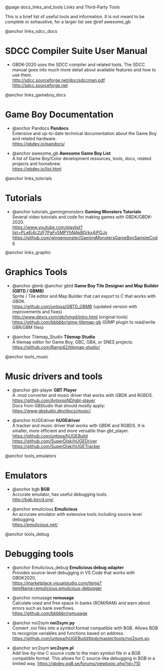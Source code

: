 @page docs_links_and_tools Links and Third-Party Tools


This is a brief list of useful tools and information. It is not meant to be complete or exhaustive, for a larger list see @ref awesome_gb

@anchor links_sdcc_docs
# SDCC Compiler Suite User Manual
  - GBDK-2020 uses the SDCC compiler and related tools. The SDCC manual goes into much more detail about available features and how to use them.  
  http://sdcc.sourceforge.net/doc/sdccman.pdf  
  http://sdcc.sourceforge.net


@anchor links_gameboy_docs
# Game Boy Documentation
  - @anchor Pandocs
    __Pandocs__  
    Extensive and up-to-date technical documentation about the Game Boy and related hardware.  
    https://gbdev.io/pandocs/

  - @anchor awesome_gb
    __Awesome Game Boy List__  
    A list of Game Boy/Color development resources, tools, docs, related projects and homebrew.  
    https://gbdev.io/list.html


@anchor links_tutorials
# Tutorials
  - @anchor tutorials_gamingmonsters
    __Gaming Monsters Tutorials__  
    Several video tutorials and code for making games with GBDK/GBDK-2020.  
    https://www.youtube.com/playlist?list=PLeEj4c2zF7PaFv5MPYhNAkBGrkx4iPGJo  
    https://github.com/gingemonster/GamingMonstersGameBoySampleCode


@anchor links_graphic
# Graphics Tools
  - @anchor gbmb
    @anchor gbtd
    __Game Boy Tile Designer and Map Builder (GBTD / GBMB)__  
    Sprite / Tile editor and Map Builder that can export to C that works with GBDK.  
    https://github.com/untoxa/GBTD_GBMB (updated version with improvements and fixes)  
    http://www.devrs.com/gb/hmgd/intro.html (original tools)  
    https://github.com/bbbbbr/gimp-tilemap-gb (GIMP plugin to read/write GBR/GBM files)

  - @anchor Tilemap_Studio
    __Tilemap Studio__  
    A tilemap editor for Game Boy, GBC, GBA, or SNES projects.  
    https://github.com/Rangi42/tilemap-studio/


@anchor tools_music
# Music drivers and tools
  - @anchor gbt-player
    __GBT Player__  
    A .mod converter and music driver that works with GBDK and RGBDS.  
    https://github.com/AntonioND/gbt-player  
    Docs from GBStudio that should mostly apply: https://www.gbstudio.dev/docs/music/


  - @anchor hUGEdriver
    __hUGEdriver__  
    A tracker and music driver that works with GBDK and RGBDS.
    It is smaller, more efficient and more versatile than gbt_player.  
    https://github.com/untoxa/hUGEBuild  
    https://github.com/SuperDisk/hUGEDriver  
    https://github.com/SuperDisk/hUGETracker


@anchor tools_emulators
# Emulators
  - @anchor bgb
    __BGB__  
    Accurate emulator, has useful debugging tools.  
    http://bgb.bircd.org/

  - @anchor emulicious
    __Emulicious__  
    An accurate emulator with extensive tools including source level debugging.  
    https://emulicious.net/


@anchor tools_debug
# Debugging tools
  - @anchor Emulicious_debug
    __Emulicious debug adapter__  
    Provides source-level debugging in VS Code that works with GBDK2020.  
    https://marketplace.visualstudio.com/items?itemName=emulicious.emulicious-debugger

  - @anchor romusage
    __romusage__  
    Calculate used and free space in banks (ROM/RAM) and warn about errors such as bank overflows.  
    https://github.com/bbbbbr/romusage

  - @anchor noi2sym
    __noi2sym.py__  
    Convert .noi files into a symbol format compatible with BGB. Allows BGB to recognize variables and functions based on address.  
    https://github.com/untoxa/hUGEBuild/blob/master/tools/noi2sym.py

  - @anchor src2sym
    __src2sym.pl__  
    Add line-by-line C source code to the main symbol file in a BGB compatible format. This allows for C source-like debugging in BGB in a limited way.
    https://gbdev.gg8.se/forums/viewtopic.php?id=710

